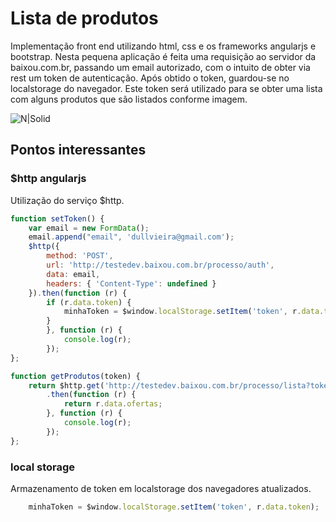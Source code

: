 # Lista de produtos

Implementação front end utilizando html, css e os frameworks angularjs e bootstrap. Nesta pequena aplicação é feita uma requisição ao servidor da baixou.com.br, passando um email autorizado,  com o intuito de obter via rest um token de autenticação. Após obtido o token, guardou-se no localstorage do navegador. Este token será utilizado para se obter uma lista com alguns produtos que são listados conforme imagem. 

![N|Solid](./imagem/header.png)

## Pontos interessantes

### $http angularjs

Utilização do serviço $http.

```js
function setToken() {
    var email = new FormData();
    email.append("email", 'dullvieira@gmail.com');
    $http({
        method: 'POST',
        url: 'http://testedev.baixou.com.br/processo/auth',
        data: email,
        headers: { 'Content-Type': undefined }
    }).then(function (r) {
        if (r.data.token) {
            minhaToken = $window.localStorage.setItem('token', r.data.token);
        }
        }, function (r) {
            console.log(r);
        });
};

function getProdutos(token) {
    return $http.get('http://testedev.baixou.com.br/processo/lista?token=' + token)
        .then(function (r) {
            return r.data.ofertas;
        }, function (r) {
            console.log(r);
        });            
};
```
### local storage
Armazenamento de token em localstorage dos navegadores atualizados.
```js
    minhaToken = $window.localStorage.setItem('token', r.data.token);
```